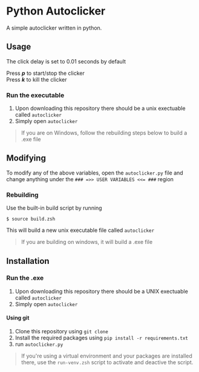 Python Autoclicker
==================

A simple autoclicker written in python.

Usage
-----------------
The click delay is set to 0.01 seconds by default

Press ***p*** to start/stop the clicker  
Press ***k*** to kill the clicker
### Run the executable
1. Upon downloading this repository there should be a unix exectuable called `autoclicker`
2. Simply open `autoclicker`
> If you are on Windows, follow the rebuilding steps below to build a .exe file


Modifying
-----------------
To modify any of the above variables, open the `autoclicker.py` file and change anything under the `### =>> USER VARIABLES <<= ###` region

### Rebuilding
Use the built-in build script by running 
``` shell
$ source build.zsh
```
This will build a new unix executable file called `autoclicker`
> If you are building on windows, it will build a .exe file


Installation
-----------------
### Run the .exe
1. Upon downloading this repository there should be a UNIX exectuable called `autoclicker`
2. Simply open `autoclicker`

#### Using git
1. Clone this repository using `git clone`
2. Install the required packages using `pip install -r requirements.txt`
3. run `autoclicker.py`
> If you're using a virtual environment and your packages are installed there, use the `run-venv.zsh` script to activate and deactive the script.